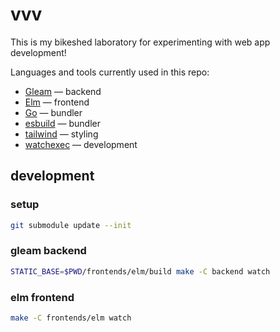 # vvv

This is my bikeshed laboratory for experimenting with web app development!

Languages and tools currently used in this repo:

- [Gleam](https://gleam.run) — backend
- [Elm](https://elm-lang.org) — frontend
- [Go](https://go.dev) — bundler
- [esbuild](https://github.com/evanw/esbuild) — bundler
- [tailwind](https://tailwindcss.com) — styling
- [watchexec](https://github.com/watchexec/watchexec) — development

## development

### setup

```sh
git submodule update --init
```

### gleam backend

```sh
STATIC_BASE=$PWD/frontends/elm/build make -C backend watch
```

### elm frontend

```sh
make -C frontends/elm watch
```
